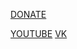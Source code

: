 [DONATE](https://www.buymeacoffee.com/aivaki)

[YOUTUBE](https://www.youtube.com/channel/UCVyq2dECA_XqFo6erkiYojA)
[VK](https://vk.com/aivaki)
